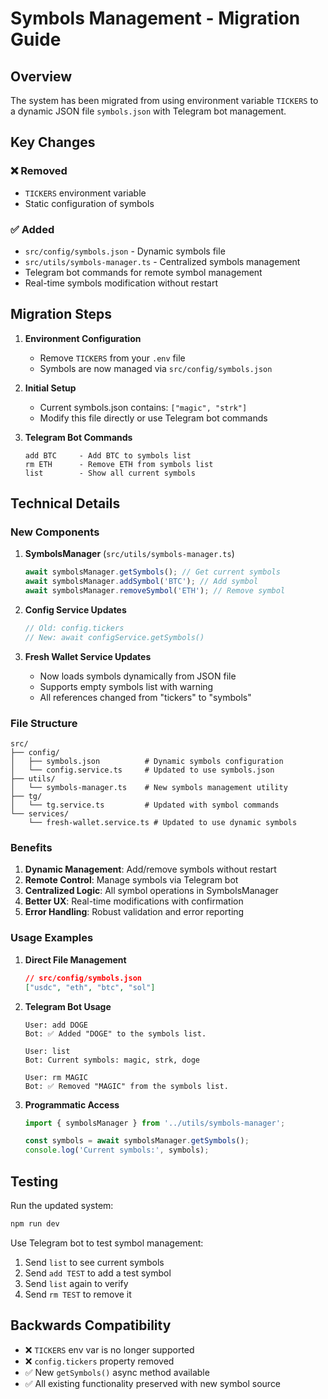 # Symbols Management - Migration Guide

## Overview

The system has been migrated from using environment variable `TICKERS` to a dynamic JSON file `symbols.json` with Telegram bot management.

## Key Changes

### ❌ Removed

- `TICKERS` environment variable
- Static configuration of symbols

### ✅ Added

- `src/config/symbols.json` - Dynamic symbols file
- `src/utils/symbols-manager.ts` - Centralized symbols management
- Telegram bot commands for remote symbol management
- Real-time symbols modification without restart

## Migration Steps

1. **Environment Configuration**
   - Remove `TICKERS` from your `.env` file
   - Symbols are now managed via `src/config/symbols.json`

2. **Initial Setup**
   - Current symbols.json contains: `["magic", "strk"]`
   - Modify this file directly or use Telegram bot commands

3. **Telegram Bot Commands**
   ```
   add BTC     - Add BTC to symbols list
   rm ETH      - Remove ETH from symbols list
   list        - Show all current symbols
   ```

## Technical Details

### New Components

1. **SymbolsManager** (`src/utils/symbols-manager.ts`)

   ```typescript
   await symbolsManager.getSymbols(); // Get current symbols
   await symbolsManager.addSymbol('BTC'); // Add symbol
   await symbolsManager.removeSymbol('ETH'); // Remove symbol
   ```

2. **Config Service Updates**

   ```typescript
   // Old: config.tickers
   // New: await configService.getSymbols()
   ```

3. **Fresh Wallet Service Updates**
   - Now loads symbols dynamically from JSON file
   - Supports empty symbols list with warning
   - All references changed from "tickers" to "symbols"

### File Structure

```
src/
├── config/
│   ├── symbols.json          # Dynamic symbols configuration
│   └── config.service.ts     # Updated to use symbols.json
├── utils/
│   └── symbols-manager.ts    # New symbols management utility
├── tg/
│   └── tg.service.ts         # Updated with symbol commands
└── services/
    └── fresh-wallet.service.ts # Updated to use dynamic symbols
```

### Benefits

1. **Dynamic Management**: Add/remove symbols without restart
2. **Remote Control**: Manage symbols via Telegram bot
3. **Centralized Logic**: All symbol operations in SymbolsManager
4. **Better UX**: Real-time modifications with confirmation
5. **Error Handling**: Robust validation and error reporting

### Usage Examples

1. **Direct File Management**

   ```json
   // src/config/symbols.json
   ["usdc", "eth", "btc", "sol"]
   ```

2. **Telegram Bot Usage**

   ```
   User: add DOGE
   Bot: ✅ Added "DOGE" to the symbols list.

   User: list
   Bot: Current symbols: magic, strk, doge

   User: rm MAGIC
   Bot: ✅ Removed "MAGIC" from the symbols list.
   ```

3. **Programmatic Access**

   ```typescript
   import { symbolsManager } from '../utils/symbols-manager';

   const symbols = await symbolsManager.getSymbols();
   console.log('Current symbols:', symbols);
   ```

## Testing

Run the updated system:

```bash
npm run dev
```

Use Telegram bot to test symbol management:

1. Send `list` to see current symbols
2. Send `add TEST` to add a test symbol
3. Send `list` again to verify
4. Send `rm TEST` to remove it

## Backwards Compatibility

- ❌ `TICKERS` env var is no longer supported
- ❌ `config.tickers` property removed
- ✅ New `getSymbols()` async method available
- ✅ All existing functionality preserved with new symbol source

